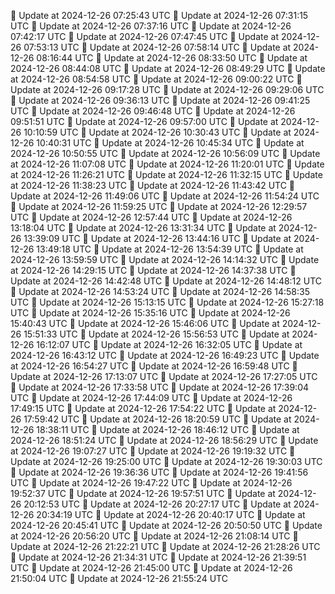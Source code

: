🔄 Update at 2024-12-26 07:25:43 UTC
🔄 Update at 2024-12-26 07:31:15 UTC
🔄 Update at 2024-12-26 07:37:16 UTC
🔄 Update at 2024-12-26 07:42:17 UTC
🔄 Update at 2024-12-26 07:47:45 UTC
🔄 Update at 2024-12-26 07:53:13 UTC
🔄 Update at 2024-12-26 07:58:14 UTC
🔄 Update at 2024-12-26 08:16:44 UTC
🔄 Update at 2024-12-26 08:33:50 UTC
🔄 Update at 2024-12-26 08:44:08 UTC
🔄 Update at 2024-12-26 08:49:29 UTC
🔄 Update at 2024-12-26 08:54:58 UTC
🔄 Update at 2024-12-26 09:00:22 UTC
🔄 Update at 2024-12-26 09:17:28 UTC
🔄 Update at 2024-12-26 09:29:06 UTC
🔄 Update at 2024-12-26 09:36:13 UTC
🔄 Update at 2024-12-26 09:41:25 UTC
🔄 Update at 2024-12-26 09:46:48 UTC
🔄 Update at 2024-12-26 09:51:51 UTC
🔄 Update at 2024-12-26 09:57:00 UTC
🔄 Update at 2024-12-26 10:10:59 UTC
🔄 Update at 2024-12-26 10:30:43 UTC
🔄 Update at 2024-12-26 10:40:31 UTC
🔄 Update at 2024-12-26 10:45:34 UTC
🔄 Update at 2024-12-26 10:50:55 UTC
🔄 Update at 2024-12-26 10:56:09 UTC
🔄 Update at 2024-12-26 11:07:08 UTC
🔄 Update at 2024-12-26 11:20:01 UTC
🔄 Update at 2024-12-26 11:26:21 UTC
🔄 Update at 2024-12-26 11:32:15 UTC
🔄 Update at 2024-12-26 11:38:23 UTC
🔄 Update at 2024-12-26 11:43:42 UTC
🔄 Update at 2024-12-26 11:49:06 UTC
🔄 Update at 2024-12-26 11:54:24 UTC
🔄 Update at 2024-12-26 11:59:25 UTC
🔄 Update at 2024-12-26 12:29:57 UTC
🔄 Update at 2024-12-26 12:57:44 UTC
🔄 Update at 2024-12-26 13:18:04 UTC
🔄 Update at 2024-12-26 13:31:34 UTC
🔄 Update at 2024-12-26 13:39:09 UTC
🔄 Update at 2024-12-26 13:44:16 UTC
🔄 Update at 2024-12-26 13:49:18 UTC
🔄 Update at 2024-12-26 13:54:39 UTC
🔄 Update at 2024-12-26 13:59:59 UTC
🔄 Update at 2024-12-26 14:14:32 UTC
🔄 Update at 2024-12-26 14:29:15 UTC
🔄 Update at 2024-12-26 14:37:38 UTC
🔄 Update at 2024-12-26 14:42:48 UTC
🔄 Update at 2024-12-26 14:48:12 UTC
🔄 Update at 2024-12-26 14:53:24 UTC
🔄 Update at 2024-12-26 14:58:35 UTC
🔄 Update at 2024-12-26 15:13:15 UTC
🔄 Update at 2024-12-26 15:27:18 UTC
🔄 Update at 2024-12-26 15:35:16 UTC
🔄 Update at 2024-12-26 15:40:43 UTC
🔄 Update at 2024-12-26 15:46:06 UTC
🔄 Update at 2024-12-26 15:51:33 UTC
🔄 Update at 2024-12-26 15:56:53 UTC
🔄 Update at 2024-12-26 16:12:07 UTC
🔄 Update at 2024-12-26 16:32:05 UTC
🔄 Update at 2024-12-26 16:43:12 UTC
🔄 Update at 2024-12-26 16:49:23 UTC
🔄 Update at 2024-12-26 16:54:27 UTC
🔄 Update at 2024-12-26 16:59:48 UTC
🔄 Update at 2024-12-26 17:13:07 UTC
🔄 Update at 2024-12-26 17:27:05 UTC
🔄 Update at 2024-12-26 17:33:58 UTC
🔄 Update at 2024-12-26 17:39:04 UTC
🔄 Update at 2024-12-26 17:44:09 UTC
🔄 Update at 2024-12-26 17:49:15 UTC
🔄 Update at 2024-12-26 17:54:22 UTC
🔄 Update at 2024-12-26 17:59:42 UTC
🔄 Update at 2024-12-26 18:20:59 UTC
🔄 Update at 2024-12-26 18:38:11 UTC
🔄 Update at 2024-12-26 18:46:12 UTC
🔄 Update at 2024-12-26 18:51:24 UTC
🔄 Update at 2024-12-26 18:56:29 UTC
🔄 Update at 2024-12-26 19:07:27 UTC
🔄 Update at 2024-12-26 19:19:32 UTC
🔄 Update at 2024-12-26 19:25:00 UTC
🔄 Update at 2024-12-26 19:30:03 UTC
🔄 Update at 2024-12-26 19:36:36 UTC
🔄 Update at 2024-12-26 19:41:56 UTC
🔄 Update at 2024-12-26 19:47:22 UTC
🔄 Update at 2024-12-26 19:52:37 UTC
🔄 Update at 2024-12-26 19:57:51 UTC
🔄 Update at 2024-12-26 20:12:53 UTC
🔄 Update at 2024-12-26 20:27:17 UTC
🔄 Update at 2024-12-26 20:34:19 UTC
🔄 Update at 2024-12-26 20:40:17 UTC
🔄 Update at 2024-12-26 20:45:41 UTC
🔄 Update at 2024-12-26 20:50:50 UTC
🔄 Update at 2024-12-26 20:56:20 UTC
🔄 Update at 2024-12-26 21:08:14 UTC
🔄 Update at 2024-12-26 21:22:21 UTC
🔄 Update at 2024-12-26 21:28:26 UTC
🔄 Update at 2024-12-26 21:34:31 UTC
🔄 Update at 2024-12-26 21:39:51 UTC
🔄 Update at 2024-12-26 21:45:00 UTC
🔄 Update at 2024-12-26 21:50:04 UTC
🔄 Update at 2024-12-26 21:55:24 UTC
